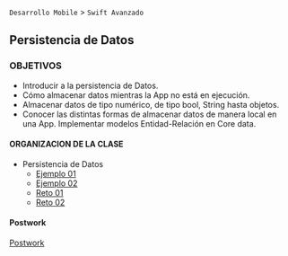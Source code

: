 
`Desarrollo Mobile` > `Swift Avanzado`

## Persistencia de Datos

### OBJETIVOS 

- Introducir a la persistencia de Datos.
- Cómo almacenar datos mientras la 
App no está en ejecución.
- Almacenar datos de tipo numérico, de tipo bool, String hasta objetos.
- Conocer las distintas formas de almacenar datos de manera local en una App. Implementar modelos Entidad-Relación en Core data.

#### ORGANIZACION DE LA CLASE 

- Persistencia de Datos
    - [Ejemplo 01](Ejemplo-01)
	- [Ejemplo 02](Ejemplo-02)
	- [Reto 01](Reto-01)
	- [Reto 02](Reto-02)


#### Postwork

[Postwork](Postwork)
